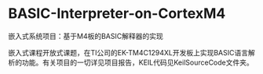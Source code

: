 # BASIC-Interpreter-on-CortexM4
嵌入式系统项目：基于M4板的BASIC解释器的实现

嵌入式课程开放式课题，在TI公司的EK-TM4C1294XL开发板上实现BASIC语言解析的功能。有关项目的一切详见项目报告，KEIL代码见KeilSourceCode文件夹。